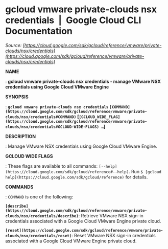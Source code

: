 # gcloud vmware private-clouds nsx credentials  |  Google Cloud CLI Documentation

*Source: [https://cloud.google.com/sdk/gcloud/reference/vmware/private-clouds/nsx/credentials](https://cloud.google.com/sdk/gcloud/reference/vmware/private-clouds/nsx/credentials)*

**NAME**

: **gcloud vmware private-clouds nsx credentials - manage VMware NSX credentials using Google Cloud VMware Engine**

**SYNOPSIS**

: **`gcloud vmware private-clouds nsx credentials` `[COMMAND](https://cloud.google.com/sdk/gcloud/reference/vmware/private-clouds/nsx/credentials#COMMAND)` [`[GCLOUD_WIDE_FLAG](https://cloud.google.com/sdk/gcloud/reference/vmware/private-clouds/nsx/credentials#GCLOUD-WIDE-FLAGS) …`]**

**DESCRIPTION**

: Manage VMware NSX credentials using Google Cloud VMware Engine.

**GCLOUD WIDE FLAGS**

: These flags are available to all commands: `[--help](https://cloud.google.com/sdk/gcloud/reference#--help)`.
Run `$ [gcloud help](https://cloud.google.com/sdk/gcloud/reference)` for details.

**COMMANDS**

: ``COMMAND`` is one of the following:

**`[describe](https://cloud.google.com/sdk/gcloud/reference/vmware/private-clouds/nsx/credentials/describe)`**:
Retrieve VMware NSX sign-in credentials associated with a Google Cloud VMware
Engine private cloud.

**`[reset](https://cloud.google.com/sdk/gcloud/reference/vmware/private-clouds/nsx/credentials/reset)`**:
Reset VMware NSX sign-in credentials associated with a Google Cloud VMware
Engine private cloud.